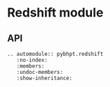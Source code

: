 # Redshift module

## API

```{eval-rst}
.. automodule:: pybhpt.redshift
   :no-index:
   :members:
   :undoc-members:
   :show-inheritance:
```
